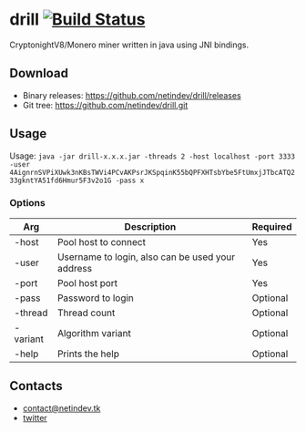 # drill [![Build Status](https://travis-ci.org/netindev/drill.svg?branch=master)](https://travis-ci.org/netindev/drill)
CryptonightV8/Monero miner written in java using JNI bindings.

## Download
* Binary releases: https://github.com/netindev/drill/releases
* Git tree: https://github.com/netindev/drill.git

## Usage
Usage: ```java -jar drill-x.x.x.jar -threads 2 -host localhost -port 3333 -user 4AignrnSVPiXUwk3nKBsTWVi4PCvAKPsrJKSpqinK55bQPFXHTsbYbe5FtUmxjJTbcATQ233gkntYA51fd6Hmur5F3v2o1G -pass x```

### Options
| Arg | Description | Required |
| --- | --- | --- |
| -host | Pool host to connect | Yes |
| -user | Username to login, also can be used your address | Yes |
| -port | Pool host port | Yes |
| -pass | Password to login | Optional |
| -thread | Thread count | Optional |
| -variant | Algorithm variant | Optional |
| -help | Prints the help | Optional |

## Contacts
* contact@netindev.tk
* [twitter](https://twitter.com/netindev)